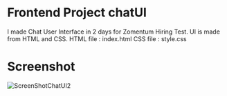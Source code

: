 # Frontend Project chatUI
I made Chat User Interface in 2 days for Zomentum Hiring Test.
UI is made from HTML and CSS.
HTML file : index.html
CSS  file : style.css

# Screenshot

![ScreenShotChatUI2](https://user-images.githubusercontent.com/44707153/91646801-cfb1e380-ea70-11ea-9aea-9ea5505c221e.PNG)
